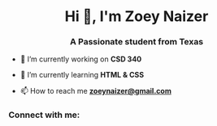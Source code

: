 <h1 align="center">Hi 👋, I'm Zoey Naizer</h1>
<h3 align="center">A Passionate student from Texas</h3>

- 🔭 I’m currently working on **CSD 340**

- 🌱 I’m currently learning **HTML & CSS**

- 📫 How to reach me **zoeynaizer@gmail.com**

<h3 align="left">Connect with me:</h3>
<p align="left">
</p>

